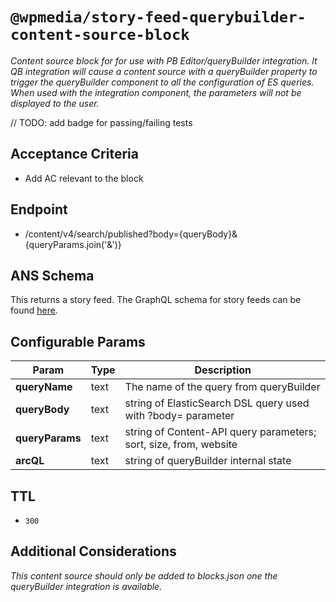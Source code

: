 # `@wpmedia/story-feed-querybuilder-content-source-block`

_Content source block for for use with PB Editor/queryBuilder integration. It QB integration will cause a content source with a queryBuilder property to trigger the queryBuilder component to all the configuration of ES queries. When used with the integration component, the parameters will not be displayed to the user._

// TODO: add badge for passing/failing tests

## Acceptance Criteria

- Add AC relevant to the block

## Endpoint

- /content/v4/search/published?body={queryBody}&{queryParams.join('&')}

## ANS Schema

This returns a story feed. The GraphQL schema for story feeds can be found [here](https://github.com/wapopartners/core-components/blob/dev/packages/content-schema_ans-feed-v0.6.2/src/index.js).

## Configurable Params

| **Param**       | **Type** | **Description**                                                   |
| --------------- | -------- | ----------------------------------------------------------------- |
| **queryName**   | text     | The name of the query from queryBuilder                           |
| **queryBody**   | text     | string of ElasticSearch DSL query used with ?body= parameter      |
| **queryParams** | text     | string of Content-API query parameters; sort, size, from, website |
| **arcQL**       | text     | string of queryBuilder internal state                             |

## TTL

- `300`

## Additional Considerations

_This content source should only be added to blocks.json one the queryBuilder integration is available._
